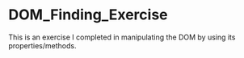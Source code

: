 # DOM_Finding_Exercise
This is an exercise I completed in manipulating the DOM by using its properties/methods.
